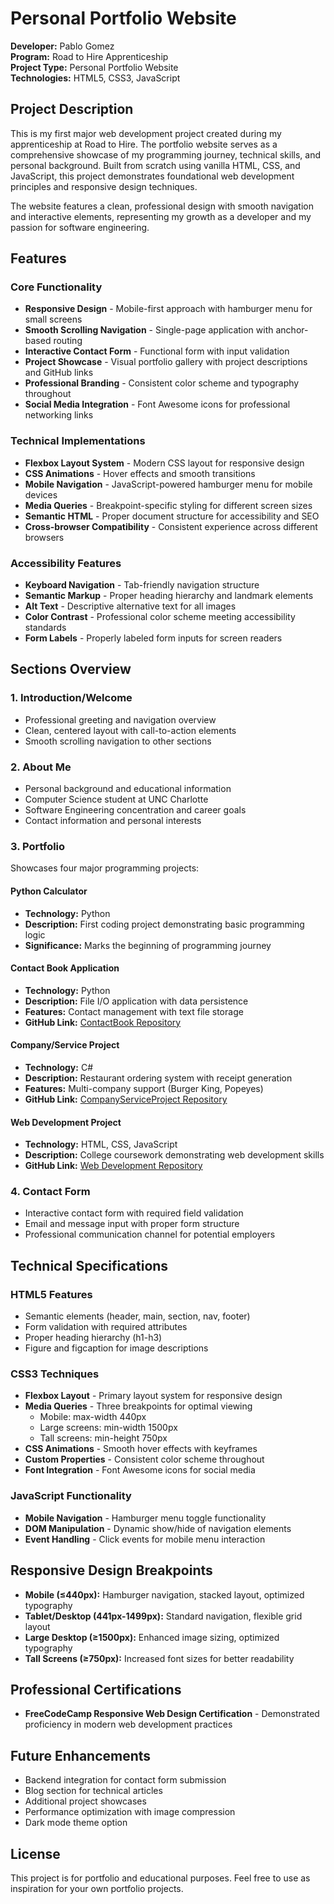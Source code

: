 # Personal Portfolio Website

**Developer:** Pablo Gomez  
**Program:** Road to Hire Apprenticeship  
**Project Type:** Personal Portfolio Website  
**Technologies:** HTML5, CSS3, JavaScript  

## Project Description

This is my first major web development project created during my apprenticeship at Road to Hire. The portfolio website serves as a comprehensive showcase of my programming journey, technical skills, and personal background. Built from scratch using vanilla HTML, CSS, and JavaScript, this project demonstrates foundational web development principles and responsive design techniques.

The website features a clean, professional design with smooth navigation and interactive elements, representing my growth as a developer and my passion for software engineering.

## Features

### Core Functionality
- **Responsive Design** - Mobile-first approach with hamburger menu for small screens
- **Smooth Scrolling Navigation** - Single-page application with anchor-based routing
- **Interactive Contact Form** - Functional form with input validation
- **Project Showcase** - Visual portfolio gallery with project descriptions and GitHub links
- **Professional Branding** - Consistent color scheme and typography throughout
- **Social Media Integration** - Font Awesome icons for professional networking links

### Technical Implementations
- **Flexbox Layout System** - Modern CSS layout for responsive design
- **CSS Animations** - Hover effects and smooth transitions
- **Mobile Navigation** - JavaScript-powered hamburger menu for mobile devices
- **Media Queries** - Breakpoint-specific styling for different screen sizes
- **Semantic HTML** - Proper document structure for accessibility and SEO
- **Cross-browser Compatibility** - Consistent experience across different browsers

### Accessibility Features
- **Keyboard Navigation** - Tab-friendly navigation structure
- **Semantic Markup** - Proper heading hierarchy and landmark elements
- **Alt Text** - Descriptive alternative text for all images
- **Color Contrast** - Professional color scheme meeting accessibility standards
- **Form Labels** - Properly labeled form inputs for screen readers

## Sections Overview

### 1. Introduction/Welcome
- Professional greeting and navigation overview
- Clean, centered layout with call-to-action elements
- Smooth scrolling navigation to other sections

### 2. About Me
- Personal background and educational information
- Computer Science student at UNC Charlotte
- Software Engineering concentration and career goals
- Contact information and personal interests

### 3. Portfolio
Showcases four major programming projects:

#### Python Calculator
- **Technology:** Python
- **Description:** First coding project demonstrating basic programming logic
- **Significance:** Marks the beginning of programming journey

#### Contact Book Application
- **Technology:** Python
- **Description:** File I/O application with data persistence
- **Features:** Contact management with text file storage
- **GitHub Link:** [ContactBook Repository](https://github.com/Dstykle/ContactBook)

#### Company/Service Project
- **Technology:** C#
- **Description:** Restaurant ordering system with receipt generation
- **Features:** Multi-company support (Burger King, Popeyes)
- **GitHub Link:** [CompanyServiceProject Repository](https://github.com/Dstykle/CompanyServiceProject)

#### Web Development Project
- **Technology:** HTML, CSS, JavaScript
- **Description:** College coursework demonstrating web development skills
- **GitHub Link:** [Web Development Repository](https://github.com/Dstykle/Dstykle.github.io)

### 4. Contact Form
- Interactive contact form with required field validation
- Email and message input with proper form structure
- Professional communication channel for potential employers

## Technical Specifications

### HTML5 Features
- Semantic elements (header, main, section, nav, footer)
- Form validation with required attributes
- Proper heading hierarchy (h1-h3)
- Figure and figcaption for image descriptions

### CSS3 Techniques
- **Flexbox Layout** - Primary layout system for responsive design
- **Media Queries** - Three breakpoints for optimal viewing
  - Mobile: max-width 440px
  - Large screens: min-width 1500px  
  - Tall screens: min-height 750px
- **CSS Animations** - Smooth hover effects with keyframes
- **Custom Properties** - Consistent color scheme throughout
- **Font Integration** - Font Awesome icons for social media

### JavaScript Functionality
- **Mobile Navigation** - Hamburger menu toggle functionality
- **DOM Manipulation** - Dynamic show/hide of navigation elements
- **Event Handling** - Click events for mobile menu interaction

## Responsive Design Breakpoints

- **Mobile (≤440px):** Hamburger navigation, stacked layout, optimized typography
- **Tablet/Desktop (441px-1499px):** Standard navigation, flexible grid layout
- **Large Desktop (≥1500px):** Enhanced image sizing, optimized typography
- **Tall Screens (≥750px):** Increased font sizes for better readability

## Professional Certifications

- **FreeCodeCamp Responsive Web Design Certification** - Demonstrated proficiency in modern web development practices

## Future Enhancements

- Backend integration for contact form submission
- Blog section for technical articles
- Additional project showcases
- Performance optimization with image compression
- Dark mode theme option

## License

This project is for portfolio and educational purposes. Feel free to use as inspiration for your own portfolio projects.
